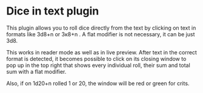 # Dice in text plugin

This plugin allows you to roll dice directly from the text by clicking on text in formats like 3d8+n or 3к8+n . A flat modifier is not necessary, it can be just 3d8.



This works in reader mode as well as in live preview. After text in the correct format is detected, it becomes possible to click on its closing window to pop up in the top right that shows every individual roll, their sum and total sum with a flat modifier.



Also, if on 1d20+n rolled 1 or 20, the window will be red or green for crits. 
